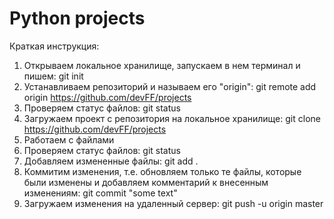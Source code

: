 # Python projects
Краткая инструкция:
1) Открываем локальное хранилище, запускаем в нем терминал и пишем: git init
2) Устанавливаем репозиторий и называем его "origin":
git remote add origin https://github.com/devFF/projects
3) Проверяем статус файлов: git status
4) Загружаем проект с репозитория на локальное хранилище: git clone https://github.com/devFF/projects
5) Работаем с файлами
6) Проверяем статус файлов: git status
7) Добавляем измененные файлы: git add .
8) Коммитим изменения, т.е. обновляем только те файлы, которые были изменены и добавляем комментарий к внесенным изменениям: git commit "some text"
9) Загружаем изменения на удаленный сервер: git push -u origin master
